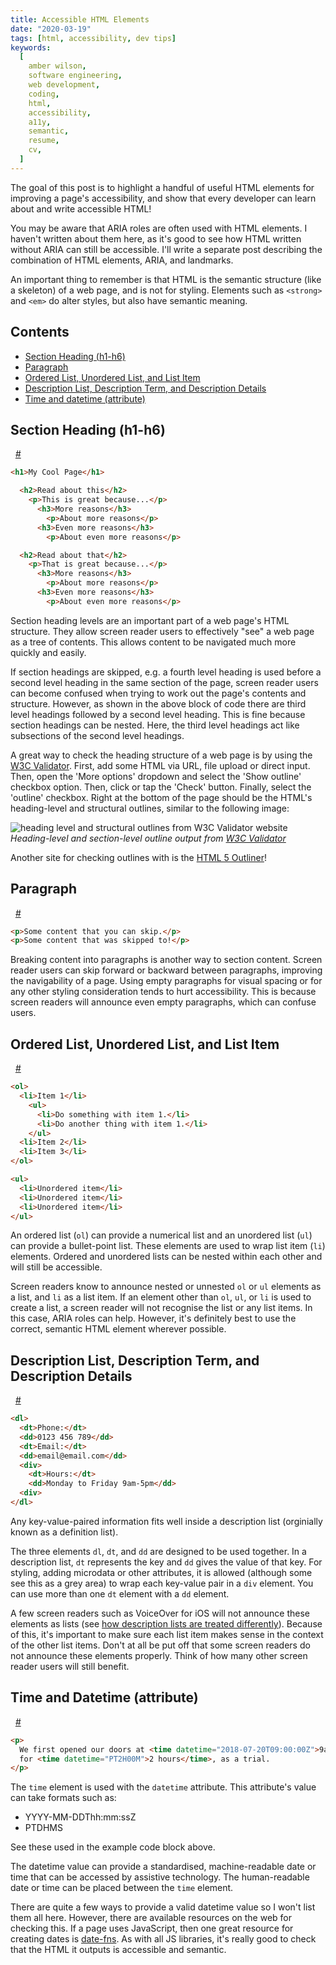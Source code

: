 ```yaml
---
title: Accessible HTML Elements
date: "2020-03-19"
tags: [html, accessibility, dev tips]
keywords:
  [
    amber wilson,
    software engineering,
    web development,
    coding,
    html,
    accessibility,
    a11y,
    semantic,
    resume,
    cv,
  ]
---
```


<section>

The goal of this post is to highlight a handful of useful HTML elements for improving a page's accessibility, and show that every developer can learn about and write accessible HTML!

You may be aware that ARIA roles are often used with HTML elements. I haven't written about them here, as it's good to see how HTML written without ARIA can still be accessible. I'll write a separate post describing the combination of HTML elements, ARIA, and landmarks.

An important thing to remember is that HTML is the semantic structure (like a skeleton) of a web page, and is not for styling. Elements such as `<strong>` and `<em>` do alter styles, but also have semantic meaning.

<h2 class="heading-margin">Contents</h2>
<ul>
<li><a href="#section-heading">Section Heading (h1-h6)</a></li>
<li><a href="#paragraph">Paragraph</a></li>
<li><a href="#lists-and-list-item">Ordered List, Unordered List, and List Item</a></li>
<li><a href="#description-list">Description List, Description Term, and Description Details</a></li>
<li><a href="#time-and-datetime">Time and datetime (attribute)</a></li>
</ul>

</section>

<section>

<div class="heading-margin">
<h2 class="heading-with-neighbour-element" id="section-heading">Section Heading (h1-h6)</h2>&nbsp;
<a href="#section-heading" aria-hidden="true">#</a>
</div>

```markdown
<h1>My Cool Page</h1>

  <h2>Read about this</h2>
    <p>This is great because...</p>
      <h3>More reasons</h3>
        <p>About more reasons</p>
      <h3>Even more reasons</h3>
        <p>About even more reasons</p>

  <h2>Read about that</h2>
    <p>That is great because...</p>
      <h3>More reasons</h3>
        <p>About more reasons</p>
      <h3>Even more reasons</h3>
        <p>About even more reasons</p>
```

Section heading levels are an important part of a web page's HTML structure. They allow screen reader users to effectively "see" a web page as a tree of contents. This allows content to be navigated much more quickly and easily.

If section headings are skipped, e.g. a fourth level heading is used before a second level heading in the same section of the page, screen reader users can become confused when trying to work out the page's contents and structure. However, as shown in the above block of code there are third level headings followed by a second level heading. This is fine because section headings can be nested. Here, the third level headings act like subsections of the second level headings.

A great way to check the heading structure of a web page is by using the [W3C Validator](https://validator.w3.org/). First, add some HTML via URL, file upload or direct input. Then, open the 'More options' dropdown and select the 'Show outline' checkbox option. Then, click or tap the 'Check' button. Finally, select the 'outline' checkbox. Right at the bottom of the page should be the HTML's heading-level and structural outlines, similar to the following image:

![heading level and structural outlines from W3C Validator website](img/heading_level_outline.png)
<em class="image-caption">Heading-level and section-level outline output from <a href="https://validator.w3.org/">W3C Validator</a></em>

Another site for checking outlines with is the [HTML 5 Outliner](https://gsnedders.html5.org/outliner/)!

<div class="heading-margin">
<h2 class="heading-with-neighbour-element" id="paragraph">Paragraph</h2>&nbsp;
<a href="#paragraph" aria-hidden="true">#</a>
</div>

```html
<p>Some content that you can skip.</p>
<p>Some content that was skipped to!</p>
```

Breaking content into paragraphs is another way to section content. Screen reader users can skip forward or backward between paragraphs, improving the navigability of a page. Using empty paragraphs for visual spacing or for any other styling consideration tends to hurt accessibility. This is because screen readers will announce even empty paragraphs, which can confuse users.

<div class="heading-margin">
<h2 class="heading-with-neighbour-element" id="lists-and-list-item">Ordered List, Unordered List, and List Item</h2>&nbsp;
<a href="#lists-and-list-item" aria-hidden="true">#</a>
</div>

```markdown
<ol>
  <li>Item 1</li>
    <ul>
      <li>Do something with item 1.</li>
      <li>Do another thing with item 1.</li>
    </ul>
  <li>Item 2</li>
  <li>Item 3</li>
</ol>

<ul>
  <li>Unordered item</li>
  <li>Unordered item</li>
  <li>Unordered item</li>
</ul>
```

An ordered list (`ol`) can provide a numerical list and an unordered list (`ul`) can provide a bullet-point list. These elements are used to wrap list item (`li`) elements. Ordered and unordered lists can be nested within each other and will still be accessible.

Screen readers know to announce nested or unnested `ol` or `ul` elements as a list, and `li` as a list item. If an element other than `ol`, `ul`, or `li` is used to create a list, a screen reader will not recognise the list or any list items. In this case, ARIA roles can help. However, it's definitely best to use the correct, semantic HTML element wherever possible.

<div class="heading-margin">
<h2 class="heading-with-neighbour-element" id="description-list">Description List, Description Term, and Description Details</h2>&nbsp;
<a href="#description-list" aria-hidden="true">#</a>
</div>

```html
<dl>
  <dt>Phone:</dt>
  <dd>0123 456 789</dd>
  <dt>Email:</dt>
  <dd>email@email.com</dd>
  <div>
    <dt>Hours:</dt>
    <dd>Monday to Friday 9am-5pm</dd>
  <div>
</dl>
```

Any key-value-paired information fits well inside a description list (orginially known as a definition list).

The three elements `dl`, `dt`, and `dd` are designed to be used together. In a description list, `dt` represents the key and `dd` gives the value of that key. For styling, adding microdata or other attributes, it is allowed (although some see this as a grey area) to wrap each key-value pair in a `div` element. You can use more than one `dt` element with a `dd` element.

A few screen readers such as VoiceOver for iOS will not announce these elements as lists (see [how description lists are treated differently](https://cdpn.io/aardrian/debug/NzGaKP)). Because of this, it's important to make sure each list item makes sense in the context of the other list items. Don't at all be put off that some screen readers do not announce these elements properly. Think of how many other screen reader users will still benefit.

<div class="heading-margin">
<h2 class="heading-with-neighbour-element" id="time-and-datetime">Time and Datetime (attribute)</h2>&nbsp;
<a href="#time-and-datetime" aria-hidden="true">#</a>
</div>

```markdown
<p>
  We first opened our doors at <time datetime="2018-07-20T09:00:00Z">9am on 20th July 2018</time>
  for <time datetime="PT2H00M">2 hours</time>, as a trial.
</p>
```

The `time` element is used with the `datetime` attribute. This attribute's value can take formats such as:

- YYYY-MM-DDThh:mm:ssZ
- PTDHMS

See these used in the example code block above.

The datetime value can provide a standardised, machine-readable date or time that can be accessed by assistive technology. The human-readable date or time can be placed between the `time` element.

There are quite a few ways to provide a valid datetime value so I won't list them all here. However, there are available resources on the web for checking this. If a page uses JavaScript, then one great resource for creating dates is [date-fns](https://date-fns.org/). As with all JS libraries, it's really good to check that the HTML it outputs is accessible and semantic.

</section>
